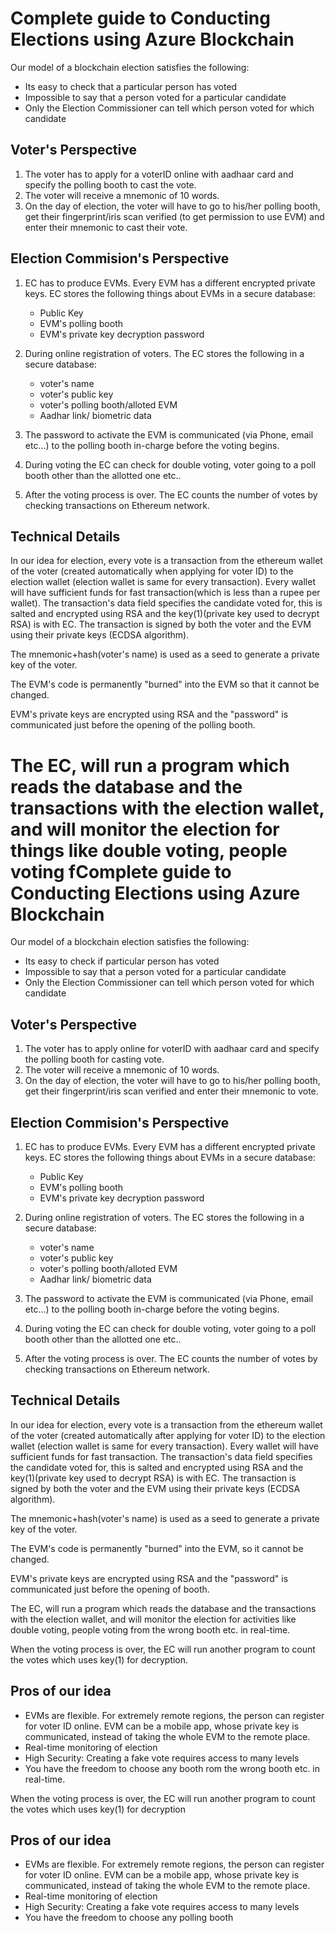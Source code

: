 Complete guide to Conducting Elections using Azure Blockchain
=============================================================

Our model of a blockchain election satisfies the following:

* Its easy to check that a particular person has voted
* Impossible to say that a person voted for a particular candidate
* Only the Election Commissioner can tell which person voted for which candidate

Voter's Perspective
-------------------

1. The voter has to apply for a voterID online with aadhaar card and specify the polling booth to cast the vote.
2. The voter will receive a mnemonic of 10 words.
3. On the day of election, the voter will have to go to his/her polling booth, get their fingerprint/iris scan verified (to get permission to use EVM) and enter their mnemonic to cast their vote.

Election Commision's Perspective
--------------------------------

1. EC has to produce EVMs. Every EVM has a different encrypted private keys.
EC stores the following things about EVMs in a secure database:
    * Public Key
    * EVM's polling booth
    * EVM's private key decryption password

2. During online registration of voters. The EC stores the following in a secure database:
    * voter's name 
    * voter's public key
    * voter's polling booth/alloted EVM
    * Aadhar link/ biometric data

3. The password to activate the EVM is communicated (via Phone, email etc...) to the polling booth in-charge before the voting begins.
4. During voting the EC can check for double voting, voter going to a poll booth other than the allotted one etc..
5. After the voting process is over. The EC counts the number of votes by checking transactions on Ethereum network.


Technical Details
-----------------


In our idea for election, every vote is a transaction from the ethereum wallet of the voter (created automatically when applying for voter ID) to the election wallet (election wallet is same for every transaction). Every wallet will have sufficient funds for fast transaction(which is less than a rupee per wallet). The transaction's data field specifies the candidate voted for, this is salted and encrypted using RSA and the key(1)(private key used to decrypt RSA)  is with EC. The transaction is signed by both the voter and the EVM using their private keys (ECDSA algorithm).

The mnemonic+hash(voter's name) is used as a seed to generate a private key of the voter.

The EVM's code is permanently "burned" into the EVM so that it cannot be changed.

EVM's private keys are encrypted using RSA and the "password" is communicated just before the opening of the polling booth.

The EC, will run a program which reads the database and the transactions with the election wallet, and will monitor the election for things like double voting, people voting fComplete guide to Conducting Elections using Azure Blockchain
=============================================================

Our model of a blockchain election satisfies the following:

* Its easy to check if particular person has voted
* Impossible to say that a person voted for a particular candidate
* Only the Election Commissioner can tell which person voted for which candidate

Voter's Perspective
-------------------

1. The voter has to apply online for voterID with aadhaar card and specify the polling booth for casting vote.
2. The voter will receive a mnemonic of 10 words.
3. On the day of election, the voter will have to go to his/her polling booth, get their fingerprint/iris scan verified and enter their mnemonic to vote.

Election Commision's Perspective
--------------------------------

1. EC has to produce EVMs. Every EVM has a different encrypted private keys.
EC stores the following things about EVMs in a secure database:
    * Public Key
    * EVM's polling booth
    * EVM's private key decryption password

2. During online registration of voters. The EC stores the following in a secure database:
    * voter's name 
    * voter's public key
    * voter's polling booth/alloted EVM
    * Aadhar link/ biometric data

3. The password to activate the EVM is communicated (via Phone, email etc...) to the polling booth in-charge before the voting begins.
4. During voting the EC can check for double voting, voter going to a poll booth other than the allotted one etc..
5. After the voting process is over. The EC counts the number of votes by checking transactions on Ethereum network.


Technical Details
-----------------


In our idea for election, every vote is a transaction from the ethereum wallet of the voter (created automatically after applying for voter ID) to the election wallet (election wallet is same for every transaction). Every wallet will have sufficient funds for fast transaction. The transaction's data field specifies the candidate voted for, this is salted and encrypted using RSA and the key(1)(private key used to decrypt RSA)  is with EC. The transaction is signed by both the voter and the EVM using their private keys (ECDSA algorithm).

The mnemonic+hash(voter's name) is used as a seed to generate a private key of the voter.

The EVM's code is permanently "burned" into the EVM, so it cannot be changed.

EVM's private keys are encrypted using RSA and the "password" is communicated just before the opening of booth.

The EC, will run a program which reads the database and the transactions with the election wallet, and will monitor the election for activities like double voting, people voting from the wrong booth etc. in real-time.

When the voting process is over, the EC will run another program to count the votes which uses key(1) for decryption.

Pros of our idea
----------------

* EVMs are flexible. For extremely remote regions, the person can register for voter ID online. EVM can be a mobile app, whose private key is communicated, instead of taking the whole EVM to the remote place.
* Real-time monitoring of election
* High Security: Creating a fake vote requires access to many levels
* You have the freedom to choose any booth
rom the wrong booth etc. in real-time.

When the voting process is over, the EC will run another program to count the votes which uses key(1) for decryption

Pros of our idea
----------------

* EVMs are flexible. For extremely remote regions, the person can register for voter ID online. EVM can be a mobile app, whose private key is communicated, instead of taking the whole EVM to the remote place.
* Real-time monitoring of election
* High Security: Creating a fake vote requires access to many levels
* You have the freedom to choose any polling booth
